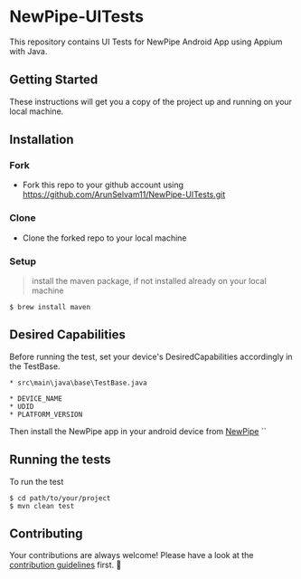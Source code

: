 # NewPipe-UITests 

This repository contains UI Tests for NewPipe Android App using Appium with Java.

## Getting Started

These instructions will get you a copy of the project up and running on your local machine.

## Installation

### Fork

- Fork this repo to your github account using https://github.com/ArunSelvam11/NewPipe-UITests.git

### Clone

- Clone the forked repo to your local machine

### Setup

> install the maven package, if not installed already on your local machine

```shell
$ brew install maven
```

## Desired Capabilities

Before running the test, set your device's DesiredCapabilities accordingly in the TestBase.

```
* src\main\java\base\TestBase.java

* DEVICE_NAME
* UDID 
* PLATFORM_VERSION
```

Then install the NewPipe app in your android device from [NewPipe](https://github.com/TeamNewPipe/NewPipe/releases)
``
## Running the tests

To run the test 

```
$ cd path/to/your/project
$ mvn clean test 
```

## Contributing

Your contributions are always welcome! Please have a look at the [contribution guidelines](CONTRIBUTING.md) first. :tada:
